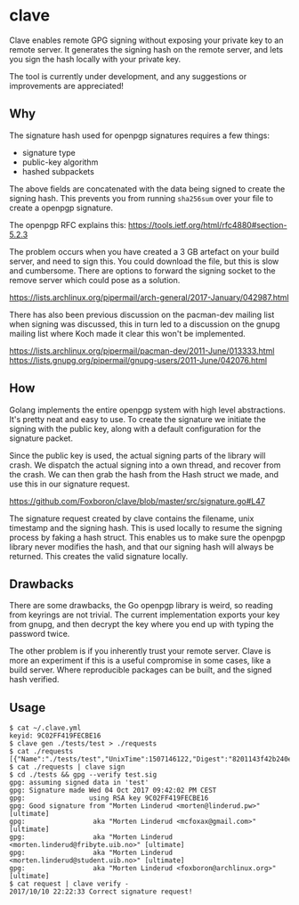 clave
=====
Clave enables remote GPG signing without exposing your private key to an remote
server. It generates the signing hash on the remote server, and lets you sign
the hash locally with your private key.

The tool is currently under development, and any suggestions or improvements are
appreciated!

## Why
The signature hash used for openpgp signatures requires a few things:
- signature type
- public-key algorithm
- hashed subpackets 

The above fields are concatenated with the data being signed to create the
signing hash. This prevents you from running `sha256sum` over your file to
create a openpgp signature.

The openpgp RFC explains this: https://tools.ietf.org/html/rfc4880#section-5.2.3

The problem occurs when you have created a 3 GB artefact on your build server,
and need to sign this. You could download the file, but this is slow and
cumbersome. There are options to forward the signing socket to the remove
server which could pose as a solution.

https://lists.archlinux.org/pipermail/arch-general/2017-January/042987.html

There has also been previous discussion on the pacman-dev mailing list when
signing was discussed, this in turn led to a discussion on the gnupg mailing
list where Koch made it clear this won't be implemented.
 
https://lists.archlinux.org/pipermail/pacman-dev/2011-June/013333.html  
https://lists.gnupg.org/pipermail/gnupg-users/2011-June/042076.html  


## How
Golang implements the entire openpgp system with high level abstractions. It's
pretty neat and easy to use. To create the signature we initiate the signing
with the public key, along with a default configuration for the signature packet.

Since the public key is used, the actual signing parts of the library will
crash. We dispatch the actual signing into a own thread, and recover from the
crash. We can then grab the hash from the Hash struct we made, and use this in
our signature request.

https://github.com/Foxboron/clave/blob/master/src/signature.go#L47

The signature request created by clave contains the filename, unix timestamp and
the signing hash. This is used locally to resume the signing process by faking a
hash struct. This enables us to make sure the openpgp library never modifies the
hash, and that our signing hash will always be returned. This creates the valid
signature locally.


## Drawbacks
There are some drawbacks, the Go openpgp library is weird, so reading from
keyrings are not trivial. The current implementation exports your key from
gnupg, and then decrypt the key where you end up with typing the password twice.

The other problem is if you inherently trust your remote server. Clave is more
an experiment if this is a useful compromise in some cases, like a build server.
Where reproducible packages can be built, and the signed hash verified.


## Usage
```
$ cat ~/.clave.yml 
keyid: 9C02FF419FECBE16
$ clave gen ./tests/test > ./requests
$ cat ./requests 
[{"Name":"./tests/test","UnixTime":1507146122,"Digest":"8201143f42b240e803f9b36b70b610f7031eb05c6b2b6f7195bfe9c7b5e62997"}]%                                                                                                          
$ cat ./requests | clave sign
$ cd ./tests && gpg --verify test.sig 
gpg: assuming signed data in 'test'
gpg: Signature made Wed 04 Oct 2017 09:42:02 PM CEST
gpg:                using RSA key 9C02FF419FECBE16
gpg: Good signature from "Morten Linderud <morten@linderud.pw>" [ultimate]
gpg:                 aka "Morten Linderud <mcfoxax@gmail.com>" [ultimate]
gpg:                 aka "Morten Linderud <morten.linderud@fribyte.uib.no>" [ultimate]
gpg:                 aka "Morten Linderud <morten.linderud@student.uib.no>" [ultimate]
gpg:                 aka "Morten Linderud <foxboron@archlinux.org>" [ultimate]
$ cat request | clave verify -
2017/10/10 22:22:33 Correct signature request!
```
